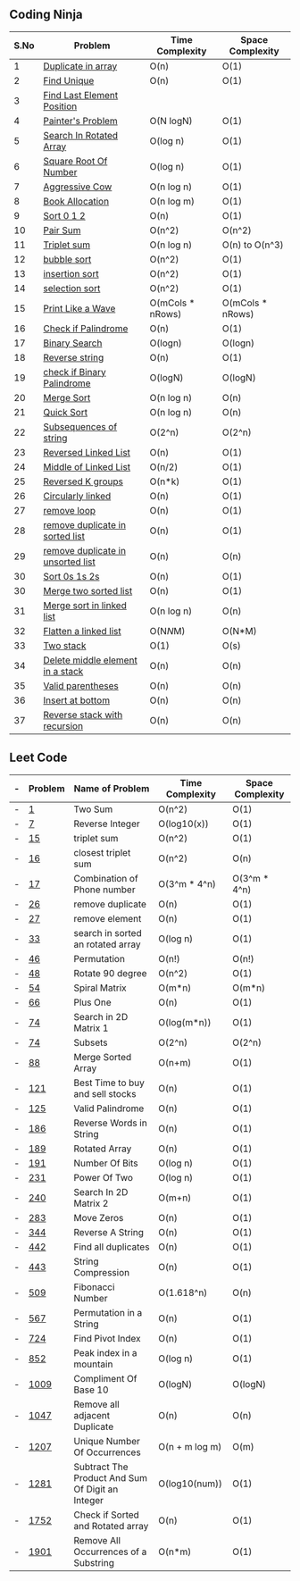 ## Coding Ninja


| S.No | Problem | Time Complexity | Space Complexity |
| ---- | ---------------------------------------------------------------------------------------------------------------------------------------------- | ---------- | --------- |
| 1 | [Duplicate in array](https://github.com/Namansingh03/DSA-with-cpp/blob/main/coding%20ninja%20question/Duplicate_in_array.cpp) | O(n) | O(1) |
| 2 | [Find Unique](https://github.com/Namansingh03/DSA-with-cpp/blob/main/coding%20ninja%20question/Find_Unique.cpp) | O(n) | O(1) |
| 3 | [Find Last Element Position](https://github.com/Namansingh03/DSA-with-cpp/blob/main/coding%20ninja%20question/First-Last-Position-Element.cpp) | 
| 4 | [Painter's Problem](https://github.com/Namansingh03/DSA-with-cpp/blob/main/coding%20ninja%20question/Painter's_problem.cpp) | O(N logN) | O(1) | 
| 5 | [Search In Rotated Array](https://github.com/Namansingh03/DSA-with-cpp/blob/main/coding%20ninja%20question/Search-In-Rotated-Sorted-Array.cpp) | O(log n) | O(1) |
| 6 | [Square Root Of Number](https://github.com/Namansingh03/DSA-with-cpp/blob/main/coding%20ninja%20question/Search-In-Rotated-Sorted-Array.cpp) | O(log n) | O(1) |
| 7 | [Aggressive Cow](https://github.com/Namansingh03/DSA-with-cpp/blob/main/coding%20ninja%20question/aggressive_cows.cpp) | O(n log n) | O(1) |
| 8 | [Book Allocation](https://github.com/Namansingh03/DSA-with-cpp/blob/main/coding%20ninja%20question/books_allocation.cpp) |O(n log m) | O(1) |
| 9 | [Sort 0 1 2](https://github.com/Namansingh03/DSA-with-cpp/blob/main/coding%20ninja%20question/sort-0-1-2.cpp) | O(n) | O(1) |
| 10 | [Pair Sum](https://github.com/Namansingh03/DSA-with-cpp/blob/main/coding%20ninja%20question/pair-sum.cpp) | O(n^2) | O(n^2) |
| 11 | [Triplet sum](https://github.com/Namansingh03/DSA-with-cpp/blob/main/coding%20ninja%20question/3Sum.cpp) | O(n log n) | O(n) to O(n^3)|
| 12 | [bubble sort](https://github.com/Namansingh03/DSA-with-cpp/blob/main/coding%20ninja%20question/bubble_sort.cpp) | O(n^2) | O(1)|
| 13 | [insertion sort](https://github.com/Namansingh03/DSA-with-cpp/blob/main/coding%20ninja%20question/insertion_sort.cpp) | O(n^2) | O(1) |
| 14 | [selection sort](https://github.com/Namansingh03/DSA-with-cpp/blob/main/coding%20ninja%20question/selection_sort.cpp) | O(n^2) | O(1) |
| 15 | [Print Like a Wave](https://github.com/Namansingh03/DSA-with-cpp/blob/main/coding%20ninja%20question/Print_like_wave.cpp) | O(mCols * nRows)| O(mCols * nRows)|
| 16 | [Check if Palindrome](https://github.com/Namansingh03/DSA-with-cpp/blob/main/coding%20ninja%20question/check_if_palindrome.cpp) | O(n) | O(1)|
| 17 | [Binary Search](https://github.com/Namansingh03/DSA-with-cpp/blob/main/coding%20ninja%20question/Binary_Search.cpp) | O(logn) | O(logn)|
| 18 | [Reverse string](https://github.com/Namansingh03/DSA-with-cpp/blob/main/coding%20ninja%20question/Reverse_string.cpp) | O(n) | O(1)|
| 19 | [check if Binary Palindrome](https://github.com/Namansingh03/DSA-with-cpp/blob/main/coding%20ninja%20question/Binary_palindrome.cpp) | O(logN) | O(logN)|
| 20 | [Merge Sort](https://github.com/Namansingh03/DSA-with-cpp/blob/main/coding%20ninja%20question/Merge_sort.cpp) | O(n log n) | O(n)|
| 21 | [Quick Sort](https://github.com/Namansingh03/DSA-with-cpp/blob/main/coding%20ninja%20question/Quick_sort.cpp) | O(n log n) | O(n)|
| 22 | [Subsequences of string](https://github.com/Namansingh03/DSA-with-cpp/blob/main/coding%20ninja%20question/Subsequences_of_string.cpp) | O(2^n) | O(2^n)|
| 23 | [Reversed Linked List](https://github.com/Namansingh03/DSA-with-cpp/blob/main/coding%20ninja%20question/Reversed_linked_list.cpp) | O(n) | O(1)|
| 24 | [Middle of Linked List](https://github.com/Namansingh03/DSA-with-cpp/blob/main/coding%20ninja%20question/Middle_linked_list.cpp) | O(n/2) | O(1)|
| 25 | [Reversed K groups](https://github.com/Namansingh03/DSA-with-cpp/blob/main/coding%20ninja%20question/Reversed_K_groups.cpp) | O(n*k) | O(1)|
| 26 | [Circularly linked](https://github.com/Namansingh03/DSA-with-cpp/blob/main/coding%20ninja%20question/Circularly_liked.cpp) | O(n) | O(1)|
| 27 | [remove loop](https://github.com/Namansingh03/DSA-with-cpp/blob/main/coding%20ninja%20question/Detect_remove_loop.cpp) | O(n) | O(1)|
| 28 | [remove duplicate in sorted list](https://github.com/Namansingh03/DSA-with-cpp/blob/main/coding%20ninja%20question/Remove_sorted_list.cpp) | O(n) | O(1)|
| 29 | [remove duplicate in unsorted list](https://github.com/Namansingh03/DSA-with-cpp/blob/main/coding%20ninja%20question/Remove_unsorted_list.cpp) | O(n) | O(n)|
| 30 | [Sort 0s 1s 2s](https://github.com/Namansingh03/DSA-with-cpp/blob/main/coding%20ninja%20question/Sort_0s_1s_2s.cpp) | O(n) | O(1)|
| 30 | [Merge two sorted list](https://github.com/Namansingh03/DSA-with-cpp/blob/main/coding%20ninja%20question/Merge_two_sorted_list.cpp) | O(n) | O(1)|
| 31 | [Merge sort in linked list](https://github.com/Namansingh03/DSA-with-cpp/blob/main/coding%20ninja%20question/MergeSort_linked_list.cpp) | O(n log n) | O(n)|
| 32 | [Flatten a linked list](https://github.com/Namansingh03/DSA-with-cpp/blob/main/coding%20ninja%20question/Flatten_list.cpp) | O(N*N*M) | O(N*M)|
| 33 | [Two stack](https://github.com/Namansingh03/DSA-with-cpp/blob/main/coding%20ninja%20question/Two-stack.cpp) | O(1) | O(s)|
| 34 | [Delete middle element in a stack](https://github.com/Namansingh03/DSA-with-cpp/blob/main/coding%20ninja%20question/Delete_middle_element(stack).cpp) | O(n) | O(n)|
| 35 | [Valid parentheses](https://github.com/Namansingh03/DSA-with-cpp/blob/main/coding%20ninja%20question/Valid_parentheses.cpp) | O(n) | O(n)|
| 36 | [Insert at bottom](https://github.com/Namansingh03/DSA-with-cpp/blob/main/coding%20ninja%20question/Insert_at_bottom.cpp) | O(n) | O(n)|
| 37 | [Reverse stack with recursion](https://github.com/Namansingh03/DSA-with-cpp/blob/main/coding%20ninja%20question/Reverse_stack_recursion.cpp) | O(n) | O(n)|

## Leet Code

| - | Problem                                                                                              | Name of Problem | Time Complexity | Space Complexity| 
| ---- | ---------------------------------------------------------------------------------------------------- | --------------- | --------------- | --------------- | 
| -    | [1](https://github.com/Namansingh03/DSA-with-cpp/blob/main/leetcode%20question/leetcode-1.cpp)       | Two Sum| O(n^2) | O(1)|
| -    | [7](https://github.com/Namansingh03/DSA-with-cpp/blob/main/leetcode%20question/leetcode-7.cpp)       | Reverse Integer | O(log10(x)) | O(1)|
| -    | [15](https://github.com/Namansingh03/DSA-with-cpp/blob/main/leetcode%20question/leetcode-15.cpp)       | triplet sum | O(n^2) | O(1)|
| -    | [16](https://github.com/Namansingh03/DSA-with-cpp/blob/main/leetcode%20question/leetcode-16.cpp)       | closest triplet sum | O(n^2) | O(n)|
| -    | [17](https://github.com/Namansingh03/DSA-with-cpp/blob/main/leetcode%20question/leetcode-17.cpp)       | Combination of Phone number | O(3^m * 4^n) | O(3^m * 4^n)|
| -    | [26](https://github.com/Namansingh03/DSA-with-cpp/blob/main/leetcode%20question/leetcode-26.cpp)       | remove duplicate | O(n) |O(1)
| -    | [27](https://github.com/Namansingh03/DSA-with-cpp/blob/main/leetcode%20question/leetcode-27.cpp)       | remove element | O(n)| O(1)|
| -    | [33](https://github.com/Namansingh03/DSA-with-cpp/blob/main/leetcode%20question/leetcode-33.cpp)       | search in sorted an rotated array | O(log n) | O(1)|
| -    | [46](https://github.com/Namansingh03/DSA-with-cpp/blob/main/leetcode%20question/leetcode-46.cpp)       | Permutation | O(n!)  | O(n!) |
| -    | [48](https://github.com/Namansingh03/DSA-with-cpp/blob/main/leetcode%20question/leetcode-48.cpp)       | Rotate 90 degree | O(n^2) | O(1) |
| -    | [54](https://github.com/Namansingh03/DSA-with-cpp/blob/main/leetcode%20question/leetcode-54.cpp)       | Spiral Matrix | O(m*n) |O(m*n)|
| -    | [66](https://github.com/Namansingh03/DSA-with-cpp/blob/main/leetcode%20question/leetcode-66.cpp)       | Plus One | O(n) |O(1)|
| -    | [74](https://github.com/Namansingh03/DSA-with-cpp/blob/main/leetcode%20question/leetcode-74.cpp)       | Search in 2D Matrix 1 |O(log(m*n)) | O(1) |
| -    | [74](https://github.com/Namansingh03/DSA-with-cpp/blob/main/leetcode%20question/leetcode-74.cpp)       | Subsets |O(2^n) | O(2^n) |
| -    | [88](https://github.com/Namansingh03/DSA-with-cpp/blob/main/leetcode%20question/leetcode-88.cpp)       | Merge Sorted Array | O(n+m) | O(1)|
| -    | [121](https://github.com/Namansingh03/DSA-with-cpp/blob/main/leetcode%20question/leetcode-121.cpp)       | Best Time to buy and sell stocks | O(n) | O(1)|
| -    | [125](https://github.com/Namansingh03/DSA-with-cpp/blob/main/leetcode%20question/leetcode-125.cpp)       | Valid Palindrome | O(n) | O(1)|
| -    | [186](https://github.com/Namansingh03/DSA-with-cpp/blob/main/leetcode%20question/leetcode-186.cpp)       | Reverse Words in String  |O(n) | O(1)|
| -    | [189](https://github.com/Namansingh03/DSA-with-cpp/blob/main/leetcode%20question/leetcode-189.cpp)       | Rotated Array | O(n) | O(1)|
| -    | [191](https://github.com/Namansingh03/DSA-with-cpp/blob/main/leetcode%20question/leetcode-191.cpp)       | Number Of Bits | O(log n) | O(1) |
| -    | [231](https://github.com/Namansingh03/DSA-with-cpp/blob/main/leetcode%20question/leetcode-231.cpp)       | Power Of Two | O(log n) | O(1)|
| -    | [240](https://github.com/Namansingh03/DSA-with-cpp/blob/main/leetcode%20question/leetcode-240.cpp)       | Search In 2D Matrix 2 | O(m+n) | O(1) |
| -    | [283](https://github.com/Namansingh03/DSA-with-cpp/blob/main/leetcode%20question/leetcode-283.cpp)       | Move Zeros | O(n) | O(1)|
| -    | [344](https://github.com/Namansingh03/DSA-with-cpp/blob/main/leetcode%20question/leetcode-344.cpp)       | Reverse A String | O(n) | O(1)
| -    | [442](https://github.com/Namansingh03/DSA-with-cpp/blob/main/leetcode%20question/leetcode-442.cpp)       | Find all duplicates |O(n) | O(1)|
| -   | [443](https://github.com/Namansingh03/DSA-with-cpp/blob/main/leetcode%20question/leetcode-443.cpp)       | String Compression | O(n) | O(1) |
| -   | [509](https://github.com/Namansingh03/DSA-with-cpp/blob/main/leetcode%20question/leetcode-509.cpp)       | Fibonacci Number | O(1.618^n) | O(n) |
| -   | [567](https://github.com/Namansingh03/DSA-with-cpp/blob/main/leetcode%20question/leetcode-567.cpp)       | Permutation in a String | O(n) | O(1)|
| -   | [724](https://github.com/Namansingh03/DSA-with-cpp/blob/main/leetcode%20question/leetcode-724.cpp)       | Find Pivot Index | O(n) | O(1)|
| -   | [852](https://github.com/Namansingh03/DSA-with-cpp/blob/main/leetcode%20question/leetcode-852.cpp)       | Peak index in a mountain | O(log n) | O(1)|
| -    | [1009](https://github.com/Namansingh03/DSA-with-cpp/blob/main/leetcode%20question/leetcode-1009.cpp)       | Compliment Of Base 10 | O(logN) | O(logN)|
| -    | [1047](https://github.com/Namansingh03/DSA-with-cpp/blob/main/leetcode%20question/leetcode-1047.cpp)       | Remove all adjacent Duplicate | O(n) | O(n)|
| -    | [1207](https://github.com/Namansingh03/DSA-with-cpp/blob/main/leetcode%20question/leetcode-1207.cpp)       |  Unique Number Of Occurrences | O(n + m log m) | O(m) |
| -    | [1281](https://github.com/Namansingh03/DSA-with-cpp/blob/main/leetcode%20question/leetcode-1281.cpp)       | Subtract The Product And Sum Of Digit an Integer | O(log10(num)) | O(1)|
| -    | [1752](https://github.com/Namansingh03/DSA-with-cpp/blob/main/leetcode%20question/leetcode-1752.cpp)       | Check if Sorted and Rotated array | O(n) | O(1)
| -    | [1901](https://github.com/Namansingh03/DSA-with-cpp/blob/main/leetcode%20question/leetcode-1901.cpp)       | Remove All Occurrences of a Substring| O(n*m) | O(1)|

